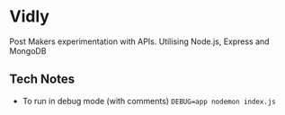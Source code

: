 Vidly
=====

Post Makers experimentation with APIs.
Utilising Node.js, Express and MongoDB

Tech Notes
-----

- To run in debug mode (with comments) `DEBUG=app nodemon index.js `

